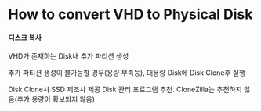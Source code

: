 How to convert VHD to Physical Disk
=============

#### 디스크 복사

VHD가 존재하는 Disk내 추가 파티션 생성

추가 파티션 생성이 불가능할 경우(용량 부족등), 대용량 Disk에 Disk Clone후 실행

Disk Clone시 SSD 제조사 제공 Disk 관리 프로그램 추천. CloneZilla는 추천하지 않음(추가 용량이 확보되지 않음)